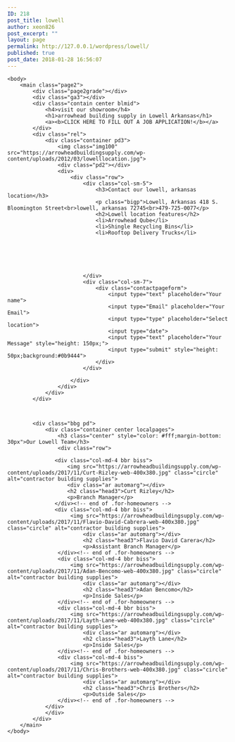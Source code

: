 ```yaml
---
ID: 218
post_title: lowell
author: xeon826
post_excerpt: ""
layout: page
permalink: http://127.0.0.1/wordpress/lowell/
published: true
post_date: 2018-01-28 16:56:07
---
```

	<body>
		<main class="page2"> 
			<div class="page2grade"></div>
			<div class="ga3"></div>
			<div class="contain center blmid">
				<h4>visit our showroom</h4>
				<h1>arrowhead building supply in Lowell Arkansas</h1>
				<a><b>CLICK HERE TO FILL OUT A JOB APPLICATION!</b></a>
			</div>
			<div class="rel">
				<div class="container pd3">
					<img class="img100" src="https://arrowheadbuildingsupply.com/wp-content/uploads/2012/03/lowelllocation.jpg">
					<div class="pd2"></div>
					<div>
						<div class="row">
							<div class="col-sm-5">
								<h3>Contact our lowell, arkansas location</h3>
								<p class="bigp">Lowell, Arkansas 418 S. Bloomington Street<br>lowell, arkansas 72745<br>479-725-0077</p>
								<h2>Lowell location features</h2>
								<li>Arrowhead Qube</li>
								<li>Shingle Recycling Bins</li>
								<li>Rooftop Delivery Trucks</li>
								
								



								
							</div>
							<div class="col-sm-7">
								<div class="contactpageform">
									<input type="text" placeholder="Your name">
									<input type="Email" placeholder="Your Email">
									<input type="type" placeholder="Select location">
									<input type="date">
									<input type="text" placeholder="Your Message" style="height: 150px;">
									<input type="submit" style="height: 50px;background:#0b9444">
								</div>
							</div>
							
						</div>
					</div>
				</div>
			</div>



			<div class="bbg pd">
                <div class="container center localpages">
                    <h3 class="center" style="color: #fff;margin-bottom: 30px">Our Lowell Team</h3>
                    <div class="row">
                    
                   <div class="col-md-4 bbr biss">
                       <img src="https://arrowheadbuildingsupply.com/wp-content/uploads/2017/11/Curt-Rizley-web-400x380.jpg" class="circle" alt="contractor building supplies">
                       <div class="ar automarg"></div>
					   <h2 class="head3">Curt Rizley</h2>
				       <p>Branch Manager</p>
				   </div><!-- end of .for-homeowners -->
                   <div class="col-md-4 bbr biss">
						<img src="https://arrowheadbuildingsupply.com/wp-content/uploads/2017/11/Flavio-David-Cabrera-web-400x380.jpg" class="circle" alt="contractor building supplies">
							<div class="ar automarg"></div>
							<h2 class="head3">Flavio David Carera</h2>
							<p>Assistant Branch Manager</p>
					</div><!-- end of .for-homeowners -->
                    <div class="col-md-4 bbr biss">
						<img src="https://arrowheadbuildingsupply.com/wp-content/uploads/2017/11/Adan-Bencomo-web-400x380.jpg" class="circle" alt="contractor building supplies">
							<div class="ar automarg"></div>
							<h2 class="head3">Adan Bencomo</h2>
							<p>Inside Sales</p>
					</div><!-- end of .for-homeowners -->
					<div class="col-md-4 bbr biss">
						<img src="https://arrowheadbuildingsupply.com/wp-content/uploads/2017/11/Layth-Lane-web-400x380.jpg" class="circle" alt="contractor building supplies">
							<div class="ar automarg"></div>
							<h2 class="head3">Layth Lane</h2>
							<p>Inside Sales</p>
					</div><!-- end of .for-homeowners -->
                    <div class="col-md-4 biss">
						<img src="https://arrowheadbuildingsupply.com/wp-content/uploads/2017/11/Chris-Brothers-web-400x380.jpg" class="circle" alt="contractor building supplies">
							<div class="ar automarg"></div>
							<h2 class="head3">Chris Brothers</h2>
							<p>Outside Sales</p>
					</div><!-- end of .for-homeowners -->
				</div>
                </div>
            </div>
		</main>
	</body>
